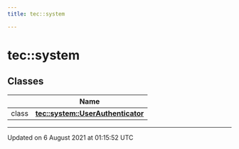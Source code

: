 ```yaml
---
title: tec::system

---
```


# tec::system



## Classes

|                | Name           |
| -------------- | -------------- |
| class | **[tec::system::UserAuthenticator](/engine/Classes/classtec_1_1system_1_1_user_authenticator/)**  |






-------------------------------

Updated on  6 August 2021 at 01:15:52 UTC